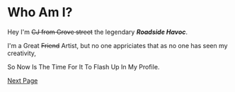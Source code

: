 # Who Am I? 

Hey I'm ~~CJ from Grove street~~ the legendary ***Roadside Havoc***.

I'm a Great ~~Friend~~ Artist, but no one appriciates that as no one has seen my creativity,

So Now Is The Time For It To Flash Up In My Profile.

[Next Page](Havoc/Short_bio.md)
